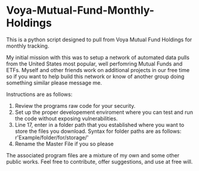 # Voya-Mutual-Fund-Monthly-Holdings
This is a python script designed to pull from Voya Mutual Fund Holdings for monthly tracking.

My initial mission with this was to setup a network of automated data pulls from the United States most popular, well perfomring Mutual Funds and ETFs. Myself and other friends work on additional projects in our free time so if you want to help build this network or know of another group doing something similar please message me.

Instructions are as follows:
1. Review the programs raw code for your security.
2. Set up the proper developement enviroment where you can test and run the code without exposing vulnerabilities.
3. Line 17, enter in a folder path that you established where you want to store the files you download. 
   Syntax for folder paths are as follows: r'Example/folder/for/storage/'
3. Rename the Master File if you so please


The associated program files are a mixture of my own and some other public works.
Feel free to contribute, offer suggestions, and use at free will. 
